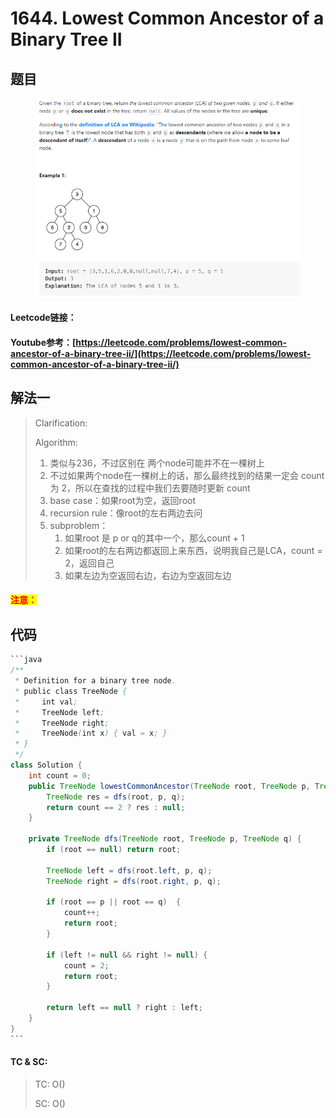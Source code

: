 # 1644. Lowest Common Ancestor of a Binary Tree II

## 题目

<figure><img src="../../.gitbook/assets/image (153) (1).png" alt=""><figcaption></figcaption></figure>

#### Leetcode链接：

#### Youtube参考：[https://leetcode.com/problems/lowest-common-ancestor-of-a-binary-tree-ii/](https://leetcode.com/problems/lowest-common-ancestor-of-a-binary-tree-ii/)

## 解法一

> Clarification:&#x20;
>
> Algorithm:&#x20;
>
> 1. 类似与236，不过区别在 两个node可能并不在一棵树上
> 2. 不过如果两个node在一棵树上的话，那么最终找到的结果一定会 count 为 2，所以在查找的过程中我们去要随时更新 count
> 3. base case：如果root为空，返回root
> 4. recursion rule：像root的左右两边去问
> 5. subproblem：
>    1. 如果root 是 p or q的其中一个，那么count + 1
>    2. 如果root的左右两边都返回上来东西，说明我自己是LCA，count = 2，返回自己
>    3. 如果左边为空返回右边，右边为空返回左边

#### <mark style="color:red;">注意：</mark>

## 代码

````java
```java
/**
 * Definition for a binary tree node.
 * public class TreeNode {
 *     int val;
 *     TreeNode left;
 *     TreeNode right;
 *     TreeNode(int x) { val = x; }
 * }
 */
class Solution {
    int count = 0;
    public TreeNode lowestCommonAncestor(TreeNode root, TreeNode p, TreeNode q) {
        TreeNode res = dfs(root, p, q);
        return count == 2 ? res : null;
    }

    private TreeNode dfs(TreeNode root, TreeNode p, TreeNode q) {
        if (root == null) return root;

        TreeNode left = dfs(root.left, p, q);
        TreeNode right = dfs(root.right, p, q);

        if (root == p || root == q)  {
            count++;
            return root;
        }

        if (left != null && right != null) {
            count = 2;
            return root;
        }

        return left == null ? right : left;
    }
}
```
````

#### TC & SC:&#x20;

> TC: O()
>
> SC: O()
